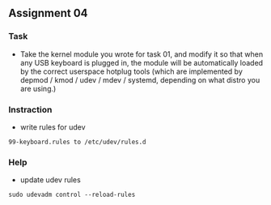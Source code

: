 ## Assignment 04

### Task
- Take the kernel module you wrote for task 01, and modify it so that when any USB keyboard is plugged in, the module will be automatically loaded by the correct userspace hotplug tools (which are implemented by depmod / kmod / udev / mdev / systemd, depending on what distro you are using.)

### Instraction
- write rules for udev
```
99-keyboard.rules to /etc/udev/rules.d
```

### Help
- update udev rules
```
sudo udevadm control --reload-rules
```
